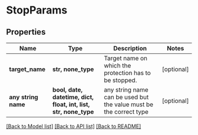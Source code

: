 # StopParams


## Properties
Name | Type | Description | Notes
------------ | ------------- | ------------- | -------------
**target_name** | **str, none_type** | Target name on which the protection has to be stopped. | [optional] 
**any string name** | **bool, date, datetime, dict, float, int, list, str, none_type** | any string name can be used but the value must be the correct type | [optional]

[[Back to Model list]](../README.md#documentation-for-models) [[Back to API list]](../README.md#documentation-for-api-endpoints) [[Back to README]](../README.md)


